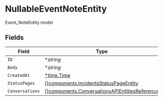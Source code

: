 # NullableEventNoteEntity

Event_NoteEntity model


## Fields

| Field                                                                                                          | Type                                                                                                           | Required                                                                                                       | Description                                                                                                    |
| -------------------------------------------------------------------------------------------------------------- | -------------------------------------------------------------------------------------------------------------- | -------------------------------------------------------------------------------------------------------------- | -------------------------------------------------------------------------------------------------------------- |
| `ID`                                                                                                           | **string*                                                                                                      | :heavy_minus_sign:                                                                                             | N/A                                                                                                            |
| `Body`                                                                                                         | **string*                                                                                                      | :heavy_minus_sign:                                                                                             | N/A                                                                                                            |
| `CreatedAt`                                                                                                    | [*time.Time](https://pkg.go.dev/time#Time)                                                                     | :heavy_minus_sign:                                                                                             | N/A                                                                                                            |
| `StatusPages`                                                                                                  | [][components.IncidentsStatusPageEntity](../../models/components/incidentsstatuspageentity.md)                 | :heavy_minus_sign:                                                                                             | N/A                                                                                                            |
| `Conversations`                                                                                                | [][components.ConversationsAPIEntitiesReference](../../models/components/conversationsapientitiesreference.md) | :heavy_minus_sign:                                                                                             | N/A                                                                                                            |